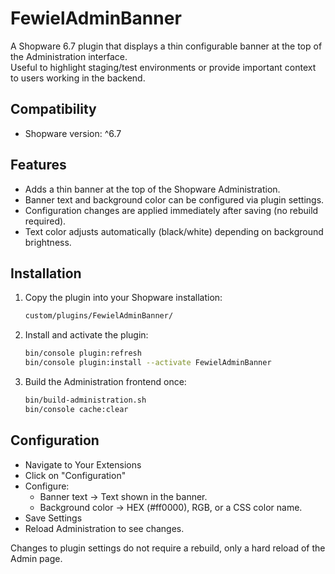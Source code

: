 # FewielAdminBanner

A Shopware 6.7 plugin that displays a thin configurable banner at the top of the Administration interface.  
Useful to highlight staging/test environments or provide important context to users working in the backend.

## Compatibility
- Shopware version: ^6.7

## Features
- Adds a thin banner at the top of the Shopware Administration.
- Banner text and background color can be configured via plugin settings.
- Configuration changes are applied immediately after saving (no rebuild required).
- Text color adjusts automatically (black/white) depending on background brightness.


## Installation

1. Copy the plugin into your Shopware installation:

   ```bash
   custom/plugins/FewielAdminBanner/
   ```
2. Install and activate the plugin:

   ```bash
   bin/console plugin:refresh
   bin/console plugin:install --activate FewielAdminBanner
   ```
3. Build the Administration frontend once:

   ```bash
   bin/build-administration.sh
   bin/console cache:clear
   ```
   

## Configuration
- Navigate to Your Extensions
- Click on "Configuration"
- Configure:
  - Banner text → Text shown in the banner.
  - Background color → HEX (#ff0000), RGB, or a CSS color name.
- Save Settings
- Reload Administration to see changes.

Changes to plugin settings do not require a rebuild, only a hard reload of the Admin page.
